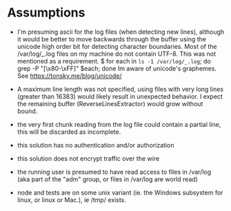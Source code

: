 # Assumptions

- I'm presuming ascii for the log files (when detecting new lines), although it would be better to move backwards through the buffer using the unicode
  high order bit for detecting character boundaries. Most of the /var/log/_.log files on my machine do not contain UTF-8. This was not mentioned as a requirement.
      $ for each in `ls -1 /var/log/_.log`; do grep -P "[\x80-\xFF]" $each; done
  Im aware of unicode's graphemes. See https://tonsky.me/blog/unicode/ 

- A maximum line length was not specified, using files with very long lines (greater than 16383) would likely result in unexpected behavior. 
  I expect the remaining buffer (ReverseLinesExtractor) would grow without bound.

- the very first chunk reading from the log file could contain a partial line, this will be discarded as incomplete.

- this solution has no authentication and/or authorization

- this solution does not encrypt traffic over the wire

- the running user is presumed to have read access to files in /var/log (aka part of the "adm" group, or files in /var/log are world read)

- node and tests are on some unix variant (ie. the Windows subsystem for linux, or linux or Mac.), ie /tmp/ exists.

